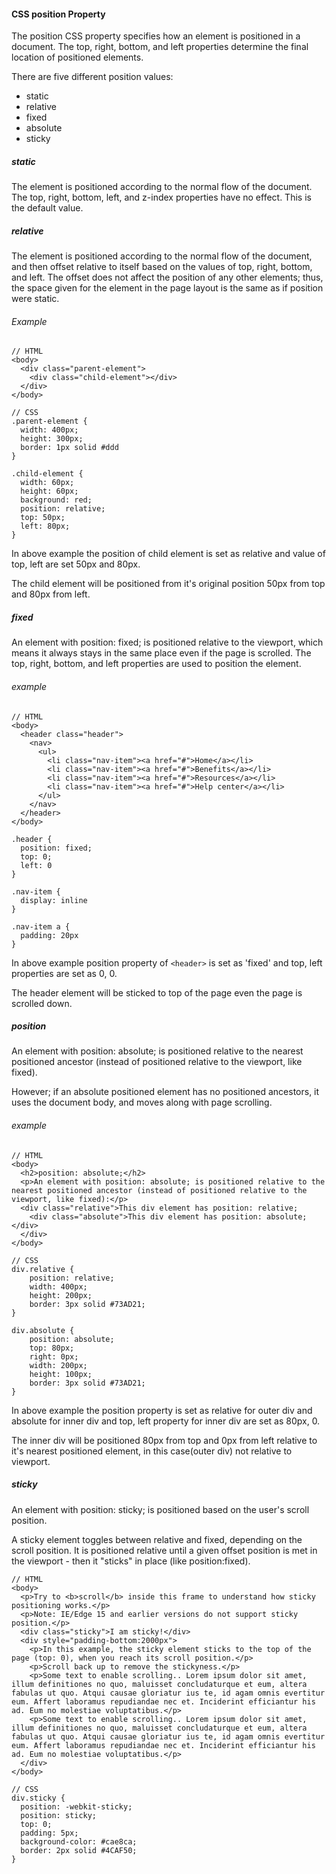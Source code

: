 #### CSS position Property
The position CSS property specifies how an element is positioned in a document. The top, right, bottom, and left properties determine the final location of positioned elements.

There are five different position values:
* static
* relative
* fixed
* absolute
* sticky

##### static
The element is positioned according to the normal flow of the document. The top, right, bottom, left, and z-index properties have no effect. This is the default value.
##### relative
The element is positioned according to the normal flow of the document, and then offset relative to itself based on the values of top, right, bottom, and left. The offset does not affect the position of any other elements; thus, the space given for the element in the page layout is the same as if position were static.

###### Example
```
// HTML
<body>
  <div class="parent-element">
    <div class="child-element"></div>
  </div>
</body>
```
```
// CSS
.parent-element {
  width: 400px;
  height: 300px;
  border: 1px solid #ddd
}

.child-element {
  width: 60px;
  height: 60px;
  background: red;
  position: relative;
  top: 50px;
  left: 80px;
}
```

In above example the position of child element is set as relative and value of top, left are set 50px and 80px.

The child element will be positioned from it's original position 50px from top and 80px from left.

##### fixed
An element with position: fixed; is positioned relative to the viewport, which means it always stays in the same place even if the page is scrolled. The top, right, bottom, and left properties are used to position the element.

###### example
```
// HTML
<body>
  <header class="header">
    <nav>
      <ul>
        <li class="nav-item"><a href="#">Home</a></li>
        <li class="nav-item"><a href="#">Benefits</a></li>
        <li class="nav-item"><a href="#">Resources</a></li>
        <li class="nav-item"><a href="#">Help center</a></li>
      </ul>
    </nav>
  </header>
</body>
```

```
.header {
  position: fixed;
  top: 0;
  left: 0
}

.nav-item {
  display: inline
}

.nav-item a {
  padding: 20px
}

```

In above example position property of `<header>` is set as 'fixed' and top, left properties are set as 0, 0.

The header element will be sticked to top of the page even the page is scrolled down.

##### position
An element with position: absolute; is positioned relative to the nearest positioned ancestor (instead of positioned relative to the viewport, like fixed).

However; if an absolute positioned element has no positioned ancestors, it uses the document body, and moves along with page scrolling.
###### example
```
// HTML
<body>
  <h2>position: absolute;</h2>
  <p>An element with position: absolute; is positioned relative to the nearest positioned ancestor (instead of positioned relative to the viewport, like fixed):</p>
  <div class="relative">This div element has position: relative;
    <div class="absolute">This div element has position: absolute;</div>
  </div>
</body>
```
```
// CSS
div.relative {
    position: relative;
    width: 400px;
    height: 200px;
    border: 3px solid #73AD21;
}

div.absolute {
    position: absolute;
    top: 80px;
    right: 0px;
    width: 200px;
    height: 100px;
    border: 3px solid #73AD21;
}
```

In above example the position property is set as relative for outer div and absolute for inner div and top, left property for inner div are set as 80px, 0.

The inner div will be positioned 80px from top and 0px from left relative to it's nearest positioned element, in this case(outer div) not relative to viewport.  

##### sticky
An element with position: sticky; is positioned based on the user's scroll position.

A sticky element toggles between relative and fixed, depending on the scroll position. It is positioned relative until a given offset position is met in the viewport - then it "sticks" in place (like position:fixed).

```
// HTML
<body>
  <p>Try to <b>scroll</b> inside this frame to understand how sticky positioning works.</p>
  <p>Note: IE/Edge 15 and earlier versions do not support sticky position.</p>
  <div class="sticky">I am sticky!</div>
  <div style="padding-bottom:2000px">
    <p>In this example, the sticky element sticks to the top of the page (top: 0), when you reach its scroll position.</p>
    <p>Scroll back up to remove the stickyness.</p>
    <p>Some text to enable scrolling.. Lorem ipsum dolor sit amet, illum definitiones no quo, maluisset concludaturque et eum, altera fabulas ut quo. Atqui causae gloriatur ius te, id agam omnis evertitur eum. Affert laboramus repudiandae nec et. Inciderint efficiantur his ad. Eum no molestiae voluptatibus.</p>
    <p>Some text to enable scrolling.. Lorem ipsum dolor sit amet, illum definitiones no quo, maluisset concludaturque et eum, altera fabulas ut quo. Atqui causae gloriatur ius te, id agam omnis evertitur eum. Affert laboramus repudiandae nec et. Inciderint efficiantur his ad. Eum no molestiae voluptatibus.</p>
  </div>
</body>
```
```
// CSS
div.sticky {
  position: -webkit-sticky;
  position: sticky;
  top: 0;
  padding: 5px;
  background-color: #cae8ca;
  border: 2px solid #4CAF50;
}
```
